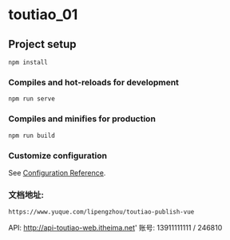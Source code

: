 # toutiao_01

## Project setup

```
npm install
```

### Compiles and hot-reloads for development

```
npm run serve
```

### Compiles and minifies for production

```
npm run build
```

### Customize configuration

See [Configuration Reference](https://cli.vuejs.org/config/).

### 文档地址:

```
https://www.yuque.com/lipengzhou/toutiao-publish-vue
```

API: http://api-toutiao-web.itheima.net'
账号: 13911111111 / 246810
